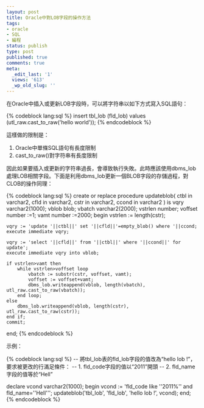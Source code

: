 ```yaml
---
layout: post
title: Oracle中對LOB字段的操作方法
tags:
- oracle
- SQL
- 編程
status: publish
type: post
published: true
comments: true
meta:
  _edit_last: '1'
  views: '613'
  _wp_old_slug: ''
---
```

在Oracle中插入或更新LOB字段時，可以將字符串以如下方式寫入SQL語句：

{% codeblock lang:sql %}
insert tbl_lob (fld_lob) values (utl_raw.cast_to_raw('hello world'));
{% endcodeblock %}

這樣做的限制是：

<ol>
	<li>Oracle中單條SQL語句有長度限制</li>
	<li>cast_to_raw()對字符串有長度限制</li>
</ol>

因此如果要插入或更新的字符串過長，會導致執行失敗。此時應該使用dbms_lob處理LOB相關字段。下面是利用dbms_lob更新一個BLOB字段的存儲過程，對CLOB的操作同理：

{% codeblock lang:sql %}
create or replace procedure updateblob(
    ctbl in varchar2,
    cfld in varchar2,
    cstr in varchar2,
    ccond in varchar2
)
is
    vqry varchar2(1000);
    vblob blob;
    vbatch varchar2(2000);
    vstrlen number;
    voffset number :=1;
    vamt number :=2000;
begin
    vstrlen := length(cstr);

    vqry := 'update '||ctbl||' set '||cfld||'=empty_blob() where '||ccond;
    execute immediate vqry;

    vqry := 'select '||cfld||' from '||ctbl||' where '||ccond||' for update';
    execute immediate vqry into vblob;

    if vstrlen>vamt then
        while vstrlen>voffset loop
            vbatch := substr(cstr, voffset, vamt);
            voffset := voffset+vamt;
            dbms_lob.writeappend(vblob, length(vbatch), utl_raw.cast_to_raw(vbatch));
        end loop;
    else
        dbms_lob.writeappend(vblob, length(cstr), utl_raw.cast_to_raw(cstr));
    end if;
    commit;
end;
{% endcodeblock %}

示例：

{% codeblock lang:sql %}
-- 將tbl_lob表的fld_lob字段的值改為“hello lob !”，要求被更改的行滿足條件：
-- 1. fld_code字段的值以“2011”開頭
-- 2. fld_name字段的值等於“Hell”

declare
    vcond varchar2(1000);
begin
    vcond := 'fld_code like ''2011%'' and fld_name=''Hell''';
    updateblob('tbl_lob', 'fld_lob', 'hello lob !', vcond);
end;
{% endcodeblock %}
